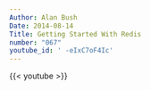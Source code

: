 ```yaml
---
Author: Alan Bush
Date: 2014-08-14
Title: Getting Started With Redis
number: "067"
youtube_id: ' -eIxC7oF4Ic'
---
```


{{< youtube >}}

